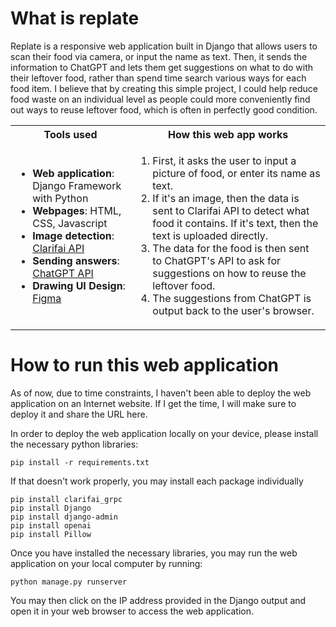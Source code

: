 # What is replate
Replate is a responsive web application built in Django that allows users to scan their food via camera, or input the name as text. Then, it sends the information to ChatGPT and lets them get suggestions on what to do with their leftover food, rather than spend time search various ways for each food item. I believe that by creating this simple project, I could help reduce food waste on an individual level as people could more conveniently find out ways to reuse leftover food, which is often in perfectly good condition.

<table>
  <tr>
    <th>Tools used</th>
    <th>How this web app works</th>
  </tr>
  <tr>
    <td>
      <ul>
        <li><b>Web application</b>: Django Framework with Python</li>
        <li><b>Webpages</b>: HTML, CSS, Javascript</li>
        <li><b>Image detection</b>: <a href="https://www.clarifai.com/">Clarifai API</a></li>
        <li><b>Sending answers</b>: <a href="https://openai.com/">ChatGPT API</a></li>
        <li><b>Drawing UI Design</b>: <a href="https://figma.com">Figma</a></li>
      </ul>
    </td>
    <td>
      <ol>
        <li>First, it asks the user to input a picture of food, or enter its name as text.</li>
        <li>If it's an image, then the data is sent to Clarifai API to detect what food it contains. If it's text, then the text is uploaded directly.</li>
        <li>The data for the food is then sent to ChatGPT's API to ask for suggestions on how to reuse the leftover food.</li>
        <li>The suggestions from ChatGPT is output back to the user's browser.</li>
      </ol>
    </td>
  </tr>
</table>

# How to run this web application
As of now, due to time constraints, I haven't been able to deploy the web application on an Internet website. If I get the time, I will make sure to deploy it and share the URL here.

In order to deploy the web application locally on your device, please install the necessary python libraries:

```pip install -r requirements.txt```

If that doesn't work properly, you may install each package individually
```
pip install clarifai_grpc
pip install Django
pip install django-admin
pip install openai
pip install Pillow
```

Once you have installed the necessary libraries, you may run the web application on your local computer by running:

```python manage.py runserver```

You may then click on the IP address provided in the Django output and open it in your web browser to access the web application.
